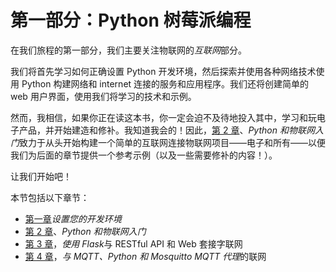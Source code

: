 # 第一部分：Python 树莓派编程

在我们旅程的第一部分，我们主要关注物联网的*互联网*部分。

我们将首先学习如何正确设置 Python 开发环境，然后探索并使用各种网络技术使用 Python 构建网络和 internet 连接的服务和应用程序。我们还将创建简单的 web 用户界面，使用我们将学习的技术和示例。

然而，我相信，如果你正在读这本书，你一定会迫不及待地投入其中，学习和玩电子产品，并开始建造和修补。我知道我会的！因此，[第 2 章](03.html)、*Python 和物联网入门*致力于从头开始构建一个简单的互联网连接物联网项目——电子和所有——以便我们为后面的章节提供一个参考示例（以及一些需要修补的内容！）。

让我们开始吧！

本节包括以下章节：

*   [第一章](02.html)*设置您的开发环境*
*   [第 2 章](03.html)、*Python 和物联网入门*
*   [第 3 章](04.html)，*使用 Flask*与 RESTful API 和 Web 套接字联网
*   [第 4 章](05.html)，*与 MQTT、Python 和 Mosquitto MQTT 代理*的联网